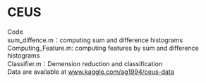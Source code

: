# CEUS  

Code  
sum_diffence.m：computing sum and difference histograms  
Computing_Feature.m: computing features by sum and difference histograms  
Classifier.m：Demension reduction and classification  
Data are available at www.kaggle.com/ag1994/ceus-data
